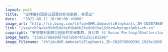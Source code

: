 ```yaml
---
layout: post
title:  "安博塞利国家公园里的非洲象群，肯尼亚"
date:   "2022-08-11 16:00:00 +0800"
image_url: "http://cn.bing.com/th?id=OHR.AmboseliElephants_ZH-CN2078609290_1920x1080.jpg&rf=LaDigue_1920x1080.jpg&pid=hp"
link: "/search?q=%e9%9d%9e%e6%b4%b2%e8%b1%a1&form=hpcapt&mkt=zh-cn"
copyright: "安博塞利国家公园里的非洲象群，肯尼亚 (© Susan Portnoy/Shutterstock)"
image_hash: "25a537a8a0dd76d72b07435255c81586"
image_filename: "th?id=OHR.AmboseliElephants_ZH-CN2078609290_1920x1080.jpg&rf=LaDigue_1920x1080.jpg&pid=hp"
---
```

